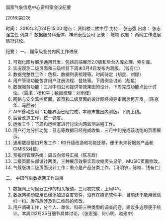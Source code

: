 国家气象信息中心资料室会议纪要

[2016]第2次

时间： 2016年2月24日15:00
地点： 资料楼二楼中厅
主持： 张志强
出席： 张志强主任
列席： 数据服务科全体、神州泰岳公司
记录： 陈楠
议题： 两网工作进展情况讨论。

纪要：
一、	国家级业务内网工作进展
1.	可视化图片展示通用开发，包括前端展示2.0版和后台入库处理、索引库。
2.	实况观测二级页面和三级栏目下周末3月4日发布内测版。（钱有仁）
3.	数据完整性工作：色标、数据列表梳理等。时间待定（胡星、刘娜）
4.	用户管理功能包含用户注册流程、登陆等。下周例会讨论（胡星）
5.	数据服务功能：三月中旬公司提供带效果图的设计。下周完成功能点设计讨论。（需求：杨和平；数据梳理：刘雨佳）
6.	网络与安全监控页面。首页和二级页面的设计图经领导审阅后再开发。（陈京华、马西锋）
7.	APP移动应用：功能界面已经完成，本周末推出内测版，下周上线。
8.	后台改造工作，统一调度。 
9.	运维工作：下周和运控室进行讨论内网监测进程工作。
10.	用户行为分析功能：日志等数据已经完成收集，三月中旬完成该功能的页面展示。
11.	通用数据接口开发工作：R3升级改造和功能迁移，便于未来将服务产品和CIMISS对接。
12.	预报司管理系统：周五向领导汇报（陈东辉）
13.	二级页面头部设计两类，三种展示效果实现收缩页头显示，MUSIC页面修改。
14.	气候版块二级页面设计工作：重点是产品分类工作。（冯明农、陈楠、钱有仁）

二、	中国气象数据网工作进展
1.	数据网上阿里云工作的相关报道，三月初完成，上局OA。
2.	数据网移动应用已经添加进百度软件，没有在腾讯软件中，目前还不能用微信扫一扫。发布后涉及到二维码的修改。
3.	用户调研工作，分个人、单位、科研三种类型的调查问卷。建议多选项便于统计。本周四2月25日细节具体讨论。（张志强、何小明、赵建中）

